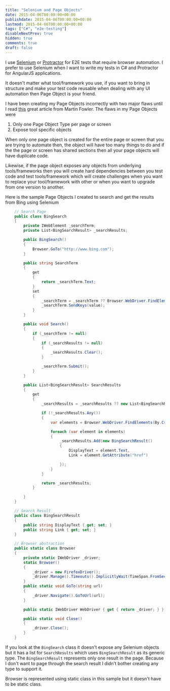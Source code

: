 ```yaml
---
title: "Selenium and Page Objects"
date: 2015-04-06T00:00:00+00:00
publishdate: 2015-04-06T00:00:00+00:00
lastmod: 2015-04-06T00:00:00+00:00
tags: ["C#", "e2e-testing"]
disableNextPrev: true
hidden: true
comments: true
draft: false
---
```


<p>I use&nbsp;<a href="http://docs.seleniumhq.org/" target="_blank">Selenium</a>&nbsp;or <a href="http://angular.github.io/protractor/#/" target="_blank">Protractor</a>&nbsp;for E2E tests that require browser automation. I prefer to use Selenium when I want to write my tests in C# and Protractor for AngularJS applications.</p><!-- more -->
<p>It doesn't matter what tool/framework you use, if you want to bring in structure and make your test code reusable when dealing with any UI automation then Page Object is your friend.</p>
<p>I have been creating my Page Objects incorrectly with two major flaws until I read <a href="http://martinfowler.com/bliki/PageObject.html" target="_blank">this</a>&nbsp;great article from Martin Fowler. The flaws in my Page Objects were</p>
<ol>
<li>Only one Page Object Type per page or screen</li>
<li>Expose tool specific objects</li>
</ol>
<p>When only one page object is created for the entire page or screen that you are trying to automate then, the&nbsp;object will have too many things to do and if the the page or screen has shared sections then all your page objects will have duplicate code.</p>
<p>Likewise, if the&nbsp;page object exposes any objects from underlying tools/frameworks then you will create hard dependencies between you test code and test tools/framework which will create challenges when you want to replace your tool/framework with other or when you want to upgrade from one version to another.&nbsp;</p>
<p>Here is the sample Page Objects I created to search and get the results from&nbsp;Bing using Selenium</p>

```cs
	// Search Page
	public class BingSearch
    {
        private IWebElement _searchTerm;
        private List<BingSearchResult> _searchResults;

        public BingSearch()
        {
            Browser.GoTo("http://www.bing.com");
        }

        public string SearchTerm
        {
            get
            {
                return _searchTerm.Text;
            }
            set
            {
                _searchTerm = _searchTerm ?? Browser.WebDriver.FindElement(By.Name("q"));
                _searchTerm.SendKeys(value);
            }
        }

        public void Search()
        {
            if (_searchTerm != null)
            {
                if (_searchResults != null)
                {
                    _searchResults.Clear();
                }

                _searchTerm.Submit();
            }
        }

        public List<BingSearchResult> SearchResults
        {
            get
            {
                _searchResults = _searchResults ?? new List<BingSearchResult>();

                if (!_searchResults.Any())
                {
                    var elements = Browser.WebDriver.FindElements(By.CssSelector(".b_algo a"));

                    foreach (var element in elements)
                    {
                        _searchResults.Add(new BingSearchResult()
                        {
                            DisplayText = element.Text,
                            Link = element.GetAttribute("href")

                        });
                    }
                }

                return _searchResults;
            }

        }
    }
```

```cs
	// Search Result
  	public class BingSearchResult
    {
        public string DisplayText { get; set; }
        public string Link { get; set; }
    }
```

```cs
	// Browser abstraction 
	public static class Browser
    {
        private static IWebDriver _driver;
        static Browser()
        {
            _driver = new FirefoxDriver();
            _driver.Manage().Timeouts().ImplicitlyWait(TimeSpan.FromSeconds(10));
        }
        public static void GoTo(string url)
        {
            _driver.Navigate().GoToUrl(url);
        }

        public static IWebDriver WebDriver { get { return _driver; } }

        public static void Close()
        {
            _driver.Close();
        }
    }
```

If you look at the `BingSearch` class it doesn't expose any Selenium objects but it has a list for `SearchResults` which uses `BingSearchResult` as its generic type. The `BingSearchResult` represents only one result in the page. Because I don't want to page through the search result I didn't bother creating any type to support it.

Browser is represented using static class in this sample but it doesn't have to be static class.